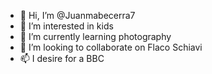 - 👋 Hi, I’m @Juanmabecerra7
- 👀 I’m interested in kids
- 🌱 I’m currently learning photography
- 💞️ I’m looking to collaborate on Flaco Schiavi
- 📫 I desire for a BBC

<!---
Juanmabecerra7/Juanmabecerra7 is a ✨ special ✨ repository because its `README.md` (this file) appears on your GitHub profile.
You can click the Preview link to take a look at your changes.
--->
